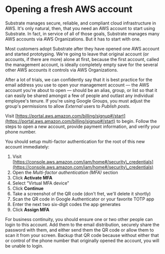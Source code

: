 # Opening a fresh AWS account

Substrate manages secure, reliable, and compliant cloud infrastructure in AWS. It's only natural, then, that you need an AWS account to start using Substrate. In fact, in service of all of those goals, Substrate manages many AWS accounts via AWS Organizations. But it has to start with one.

Most customers adopt Substrate after they have opened one AWS account and started prototyping. We're going to leave that original account (or accounts, if there are more) alone at first, because the first account, called the management account, is ideally completely empty save for the several other AWS accounts it controls via AWS Organizations.

After a lot of trials, we can confidently say that it is best practice for the email address you use to open your management account — the AWS account you're about to open — should be an alias, group, or list so that it can easily be shared amongst a few of people and outlast any individual employee's tenure. If you're using Google Groups, you must adjust the group's permissions to allow _External_ users to _Publish posts_.

Visit [https://portal.aws.amazon.com/billing/signup#/start](https://portal.aws.amazon.com/billing/signup#/start) to begin. Follow the steps to open a new account, provide payment information, and verify your phone number.

You should setup multi-factor authentication for the root of this new account immediately:

1. Visit [https://console.aws.amazon.com/iam/home#/security\_credentials](https://console.aws.amazon.com/iam/home#/security\_credentials)
2. Open the _Multi-factor authentication (MFA)_ section
3. Click **Activate MFA**
4. Select “Virtual MFA device”
5. Click **Continue**
6. Take a screenshot of the QR code (don't fret, we'll delete it shortly)
7. Scan the QR code in Google Authenticator or your favorite TOTP app
8. Enter the next two six-digit codes the app generates
9. Click **Assign MFA**

For business continuity, you should ensure one or two other people can login to this account. Add them to the email distribution, securely share the password with them, and either send them the QR code or allow them to scan it from your screen. Backup that QR code because without either that or control of the phone number that originally opened the account, you will be unable to login.
